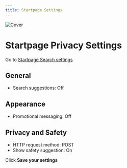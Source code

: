 ```yaml
---
title: Startpage Settings
---
```


![Cover](/assets/covers/startpage.png)

# Startpage Privacy Settings

Go to [Startpage Search settings](https://www.startpage.com/do/settings)

## General
- Search suggestions: Off

## Appearance
- Promotional messaging: Off

## Privacy and Safety
- HTTP request method: POST
- Show safety suggestion: On

Click **Save your settings**
